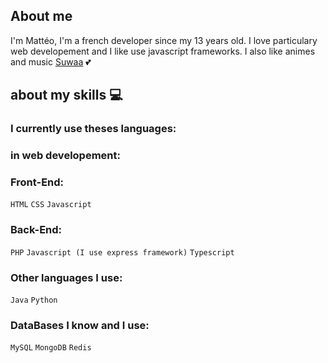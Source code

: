 ## About me

I'm Mattéo, I'm a french developer since my 13 years old. I love particulary web developement and I like use javascript frameworks. I also like animes and music <a href="https://github.com/Suwah">Suwaa</a> 💕

## about my skills 💻

### I currently use theses languages:

### in web developement:
### Front-End:
`HTML`
`CSS`
`Javascript`

### Back-End:
`PHP`
`Javascript (I use express framework)`
`Typescript`

### Other languages I use:
`Java` `Python`

### DataBases I know and I use:
`MySQL`
`MongoDB`
`Redis`
